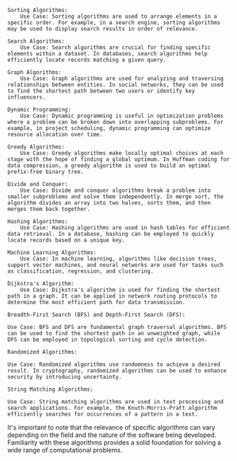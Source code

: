     Sorting Algorithms:
        Use Case: Sorting algorithms are used to arrange elements in a specific order. For example, in a search engine, sorting algorithms may be used to display search results in order of relevance.

    Search Algorithms:
        Use Case: Search algorithms are crucial for finding specific elements within a dataset. In databases, search algorithms help efficiently locate records matching a given query.

    Graph Algorithms:
        Use Case: Graph algorithms are used for analyzing and traversing relationships between entities. In social networks, they can be used to find the shortest path between two users or identify key influencers.

    Dynamic Programming:
        Use Case: Dynamic programming is useful in optimization problems where a problem can be broken down into overlapping subproblems. For example, in project scheduling, dynamic programming can optimize resource allocation over time.

    Greedy Algorithms:
        Use Case: Greedy algorithms make locally optimal choices at each stage with the hope of finding a global optimum. In Huffman coding for data compression, a greedy algorithm is used to build an optimal prefix-free binary tree.

    Divide and Conquer:
        Use Case: Divide and conquer algorithms break a problem into smaller subproblems and solve them independently. In merge sort, the algorithm divides an array into two halves, sorts them, and then merges them back together.

    Hashing Algorithms:
        Use Case: Hashing algorithms are used in hash tables for efficient data retrieval. In a database, hashing can be employed to quickly locate records based on a unique key.

    Machine Learning Algorithms:
        Use Case: In machine learning, algorithms like decision trees, support vector machines, and neural networks are used for tasks such as classification, regression, and clustering.

    Dijkstra's Algorithm:
        Use Case: Dijkstra's algorithm is used for finding the shortest path in a graph. It can be applied in network routing protocols to determine the most efficient path for data transmission.

    Breadth-First Search (BFS) and Depth-First Search (DFS):

    Use Case: BFS and DFS are fundamental graph traversal algorithms. BFS can be used to find the shortest path in an unweighted graph, while DFS can be employed in topological sorting and cycle detection.

    Randomized Algorithms:

    Use Case: Randomized algorithms use randomness to achieve a desired result. In cryptography, randomized algorithms can be used to enhance security by introducing uncertainty.

    String Matching Algorithms:

    Use Case: String matching algorithms are used in text processing and search applications. For example, the Knuth-Morris-Pratt algorithm efficiently searches for occurrences of a pattern in a text.

It's important to note that the relevance of specific algorithms can vary depending on the field and the nature of the software being developed. Familiarity with these algorithms provides a solid foundation for solving a wide range of computational problems.